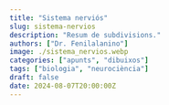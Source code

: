 ```yaml
---
title: "Sistema nerviós"
slug: sistema-nervios
description: "Resum de subdivisions."
authors: ["Dr. Fenilalanino"]
image: ./sistema_nervios.webp
categories: ["apunts", "dibuixos"]
tags: ["biologia", "neurociència"]
draft: false
date: 2024-08-07T20:00:00Z
---
```

<!--
## Central
Protegido por hueso, se divide en [encéfalo](https://es.wikipedia.org/wiki/Enc%C3%A9falo) y [médula espinal](https://es.wikipedia.org/wiki/M%C3%A9dula_espinal).

## Periférico
Nervios que salen de la médula. Se subdivide en autónomo y somático.

### Autónomo
Acciones **involuntarias**, se subdivide en:

  - **Simpático:** Cuerpo en modo "activo" (contracción músculo liso, secreción glándulas, acelera respiración y ritmo cardíaco).
  - **Parasimpático:** Cuerpo en modo "reposo" (digestión, ralentiza respiración y ritmo cardíaco).
  - **Entérico:** Motilidad intestinal.

### Somático
Acciones **voluntarias**, se subdivide en:

- **Sensitivo** o aferente: Información sensorial (tacto, dolor), los impulsos eléctricos viajan **hacia** el cerebro.
- **Motor** o eferente: Movimiento del músculo esquelético, los impulsos eléctricos viajan **desde** el cerebro.
-->
